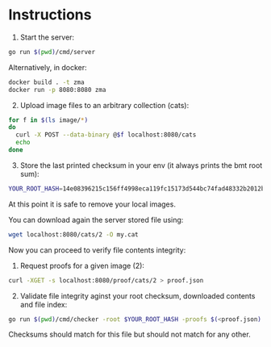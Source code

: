 # Instructions

1. Start the server:

```sh
go run $(pwd)/cmd/server
```

Alternatively, in docker:

```sh
docker build . -t zma
docker run -p 8080:8080 zma
```

2. Upload image files to an arbitrary collection (cats):

```sh
for f in $(ls image/*)
do
  curl -X POST --data-binary @$f localhost:8080/cats
  echo
done
```

3. Store the last printed checksum in your env (it always prints the bmt root sum):

```sh
YOUR_ROOT_HASH=14e08396215c156ff4998eca119fc15173d544bc74fad48332b2012bcb226774
```

At this point it is safe to remove your local images.

You can download again the server stored file using:

```sh
wget localhost:8080/cats/2 -O my.cat
```

Now you can proceed to verify file contents integrity:

1. Request proofs for a given image (2):

```sh
curl -XGET -s localhost:8080/proof/cats/2 > proof.json
```

2. Validate file integrity aginst your root checksum, downloaded contents and file index:

```sh
go run $(pwd)/cmd/checker -root $YOUR_ROOT_HASH -proofs $(<proof.json) -index 2 my.cat
```

Checksums should match for this file but should not match for any other.
